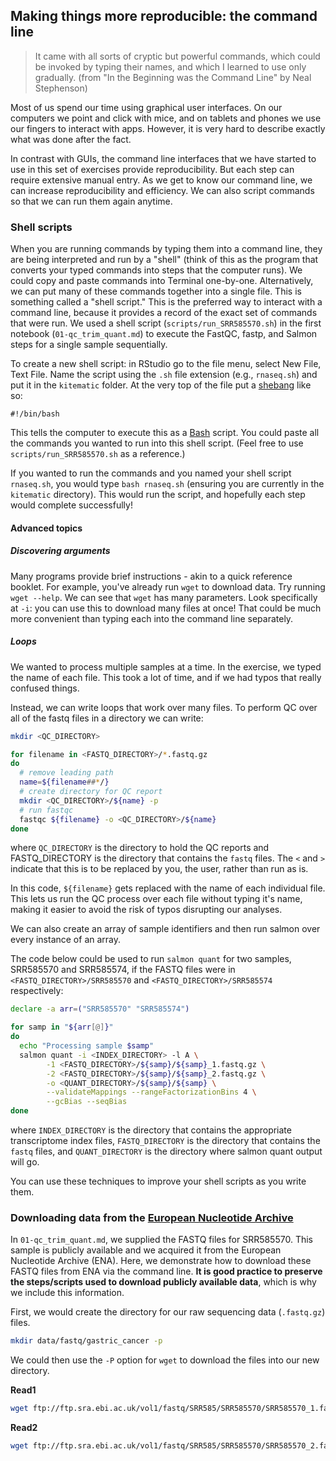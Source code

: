 ## Making things more reproducible: the command line

> It came with all sorts of cryptic but powerful commands, which could be invoked by typing their names, and which I learned to use only gradually. (from "In the Beginning was the Command Line" by Neal Stephenson)

Most of us spend our time using graphical user interfaces.
On our computers we point and click with mice, and on tablets and phones we use our fingers to interact with apps.
However, it is very hard to describe exactly what was done after the fact.

In contrast with GUIs, the command line interfaces that we have started to use in this set of exercises provide reproducibility.
But each step can require extensive manual entry.
As we get to know our command line, we can increase reproducibility and efficiency.
We can also script commands so that we can run them again anytime.

### Shell scripts

When you are running commands by typing them into a command line, they are being interpreted and run by a "shell" (think of this as the program that converts your typed commands into steps that the computer runs).
We could copy and paste commands into Terminal one-by-one.
Alternatively, we can put many of these commands together into a single file.
This is something called a "shell script."
This is the preferred way to interact with a command line, because it provides a record of the exact set of commands that were run.
We used a shell script (`scripts/run_SRR585570.sh`) in the first notebook (`01-qc_trim_quant.md`) to execute the FastQC, fastp, and Salmon steps for a single sample sequentially.

To create a new shell script: in RStudio go to the file menu, select New File, Text File.
Name the script using the `.sh` file extension (e.g., `rnaseq.sh`) and put it in the `kitematic` folder.
At the very top of the file put a [shebang](https://en.wikipedia.org/wiki/Shebang_(Unix)) like so:

```
#!/bin/bash
```

This tells the computer to execute this as a [Bash](https://en.wikipedia.org/wiki/Bash_(Unix_shell)) script.
You could paste all the commands you wanted to run into this shell script.
(Feel free to use `scripts/run_SRR585570.sh` as a reference.)

If you wanted to run the commands and you named your shell script `rnaseq.sh`, you would type `bash rnaseq.sh` (ensuring you are currently in the `kitematic` directory).
This would run the script, and hopefully each step would complete successfully!

#### Advanced topics

##### Discovering arguments

Many programs provide brief instructions - akin to a quick reference booklet.
For example, you've already run `wget` to download data.
Try running `wget --help`.
We can see that `wget` has many parameters.
Look specifically at `-i`: you can use this to download many files at once!
That could be much more convenient than typing each into the command line separately.

##### Loops

We wanted to process multiple samples at a time.
In the exercise, we typed the name of each file.
This took a lot of time, and if we had typos that really confused things.

Instead, we can write loops that work over many files.
To perform QC over all of the fastq files in a directory we can write:

```bash
mkdir <QC_DIRECTORY>

for filename in <FASTQ_DIRECTORY>/*.fastq.gz
do
  # remove leading path
  name=${filename##*/}
  # create directory for QC report
  mkdir <QC_DIRECTORY>/${name} -p
  # run fastqc
  fastqc ${filename} -o <QC_DIRECTORY>/${name}
done
```

where `QC_DIRECTORY` is the directory to hold the QC reports and FASTQ_DIRECTORY is the directory that contains the `fastq` files.
The `<` and `>` indicate that this is to be replaced by you, the user, rather than run as is.

In this code, `${filename}` gets replaced with the name of each individual file.
This lets us run the QC process over each file without typing it's name, making it easier to avoid the risk of typos disrupting our analyses.

We can also create an array of sample identifiers and then run salmon over every instance of an array.

The code below could be used to run `salmon quant` for two samples, SRR585570 and SRR585574, if the FASTQ files were in `<FASTQ_DIRECTORY>/SRR585570` and `<FASTQ_DIRECTORY>/SRR585574` respectively:

```bash
declare -a arr=("SRR585570" "SRR585574")

for samp in "${arr[@]}"
do
  echo "Processing sample $samp"
  salmon quant -i <INDEX_DIRECTORY> -l A \
        -1 <FASTQ_DIRECTORY>/${samp}/${samp}_1.fastq.gz \
        -2 <FASTQ_DIRECTORY>/${samp}/${samp}_2.fastq.gz \
        -o <QUANT_DIRECTORY>/${samp}/${samp} \
        --validateMappings --rangeFactorizationBins 4 \
        --gcBias --seqBias
done
```

where `INDEX_DIRECTORY` is the directory that contains the appropriate transcriptome index files, `FASTQ_DIRECTORY` is the directory that contains the `fastq` files, and `QUANT_DIRECTORY` is the directory where salmon quant output will go.

You can use these techniques to improve your shell scripts as you write them.

### Downloading data from the [European Nucleotide Archive](https://www.ebi.ac.uk/ena)

In `01-qc_trim_quant.md`, we supplied the FASTQ files for SRR585570.
This sample is publicly available and we acquired it from the European Nucleotide Archive (ENA).
Here, we demonstrate how to download these FASTQ files from ENA via the command line.
**It is good practice to preserve the steps/scripts used to download publicly available data**, which is why we include this information.  

First, we would create the directory for our raw sequencing data (`.fastq.gz`) files.

```bash
mkdir data/fastq/gastric_cancer -p
```

We could then use the `-P` option for `wget` to download the files into our new directory.

**Read1**

```bash
wget ftp://ftp.sra.ebi.ac.uk/vol1/fastq/SRR585/SRR585570/SRR585570_1.fastq.gz -P data/fastq/gastric_cancer
```
**Read2**

```bash
wget ftp://ftp.sra.ebi.ac.uk/vol1/fastq/SRR585/SRR585570/SRR585570_2.fastq.gz -P data/fastq/gastric_cancer
```